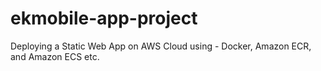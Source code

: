 # ekmobile-app-project
Deploying a Static Web App on AWS Cloud using - Docker, Amazon ECR, and Amazon ECS  etc.
